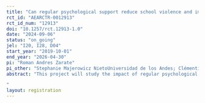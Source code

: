 ```yaml
---
title: "Can regular psychological support reduce school violence and improve students' outcomes?"
rct_id: "AEARCTR-0012913"
rct_id_num: "12913"
doi: "10.1257/rct.12913-1.0"
date: "2024-09-06"
status: "on_going"
jel: "I20, I28, D04"
start_year: "2019-10-01"
end_year: "2026-04-30"
pi: "Roman Andres Zarate"
pi_other: "Stephanie Majerowicz NietoUniversidad de los Andes; Clémentine Van EffenterreUniversity of Toronto"
abstract: "This project will study the impact of regular psychological support on students' outcomes in Peru. The government implemented a program that randomly provided 500 out of 1,000 large schools with high reports of school violence the resources to hire a full-time psychologist to improve school climate and reduce school violence. The government equips the psychologist with specific guidelines to design strategies to reduce and prevent school violence while providing socio-emotional support to all community members, including students, teachers, and staff. We will use administrative and survey data to estimate the effects of access to a full-time psychologist on school climate, violence reports, students' social networks, learning, and non-cognitive skills. Other outcomes include teachers' pedagogical practices, school retention, dropout, and college enrollment. We will also conduct focus groups with the psychologists to gain further insights into the expected impacts of the program and the mechanisms driving the main effects.
"
layout: registration
---
```


